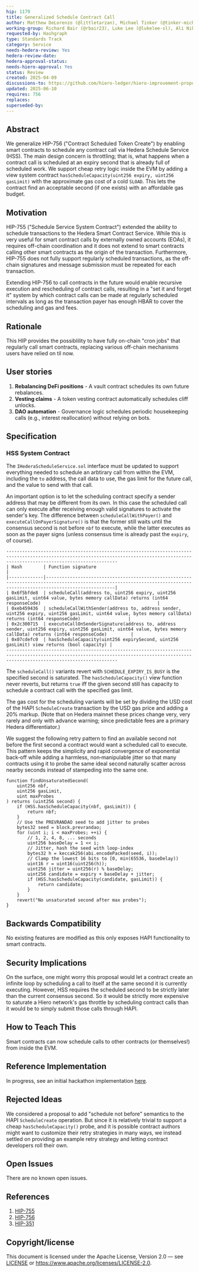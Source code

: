 ```yaml
---
hip: 1179
title: Generalized Schedule Contract Call
author: Matthew DeLorenzo (@littletarzan), Michael Tinker (@tinker-michaelj)
working-group: Richard Bair (@rbair23), Luke Lee (@lukelee-sl), Ali Nikan (<ali@hashgraph.com>), Fernando Paris (<fernando.paris@swirldslabs.com>)
requested-by: Hashgraph
type: Standards Track
category: Service
needs-hedera-review: Yes
hedera-review-date:
hedera-approval-status:
needs-hiero-approval: Yes
status: Review 
created: 2025-04-09
discussions-to: https://github.com/hiero-ledger/hiero-improvement-proposals/discussions/1096
updated: 2025-06-10
requires: 756
replaces: 
superseded-by: 
---
```


## Abstract
We generalize HIP-756 ("Contract Scheduled Token Create") by enabling smart contracts to
schedule any contract call via Hedera Schedule Service (HSS). The main design concern is
throttling; that is, what happens when a contract call is scheduled at an expiry second 
that is already full of scheduled work. We support cheap retry logic inside the EVM by
adding a view system contract `hasScheduleCapacity(uint256 expiry, uint256 gasLimit)`
with the approximate gas cost of a cold `SLOAD`. This lets the contract find an
acceptable second (if one exists) with an affordable gas budget.

## Motivation
HIP-755 ("Schedule Service System Contract") extended the ability to schedule transactions
to the Hedera Smart Contract Service. While this is very useful for smart contract calls by
externally owned accounts (EOAs), it requires off-chain coordination and it does not extend
to smart contracts calling other smart contracts as the origin of the transaction. 
Furthermore, HIP-755 does not fully support regularly scheduled transactions, as the 
off-chain signatures and message submission must be repeated for each transaction.

Extending HIP-756 to call contracts in the future would enable recursive execution and
rescheduling of contract calls, resulting in a "set it and forget it" system by which
contract calls can be made at regularly scheduled intervals as long as the transaction
payer has enough HBAR to cover the scheduling and gas and fees.

## Rationale
This HIP provides the possiblility to have fully on-chain "cron jobs" that regularly
call smart contracts, replacing various off-chain mechanisms users have relied on til now.

## User stories

1. **Rebalancing DeFi positions** - A vault contract schedules its own future rebalances.
2. **Vesting claims** - A token vesting contract automatically schedules cliff unlocks.
3. **DAO automation** - Governance logic schedules periodic housekeeping calls (e.g., 
interest reallocation) without relying on bots.

## Specification

### HSS System Contract
The `IHederaScheduleService.sol` interface must be updated to support everything
needed to schedule an arbtirary call from within the EVM, including the `to` address,
the call data to use, the gas limit for the future call, and the value to send with
that call.

An important option is to let the scheduling contract specify a sender address that
may be different from its own. In this case the scheduled call can only execute 
after receiving enough valid signatures to activate the sender's key. The difference
between `scheduleCallWithPayer()` and `executeCallOnPayerSignature()` is that the
former still waits until the consensus second is not before `nbf` to execute, while
the latter executes as soon as the payer signs (unless consensus time is already 
past the `expiry`, of course).

```
--------------------------------------------------------------------------------------------------------------------------------------------------------------------------------------
| Hash        | Function signature                                                                                                                                                   |
|-------------|----------------------------------------------------------------------------------------------------------------------------------------------------------------------|
| 0x6f5bfde8  | scheduleCall(address to, uint256 expiry, uint256 gasLimit, uint64 value, bytes memory callData) returns (int64 responseCode)                                            |
| 0xeb459436  | scheduleCallWithSender(address to, address sender, uint256 expiry, uint256 gasLimit, uint64 value, bytes memory callData) returns (int64 responseCode)                  |
| 0x2c300715  | executeCallOnSenderSignature(address to, address sender, uint256 expiry, uint256 gasLimit, uint64 value, bytes memory callData) returns (int64 responseCode)         |
| 0x07cdefc0  | hasScheduleCapacity(uint256 expirySecond, uint256 gasLimit) view returns (bool capacity) |
--------------------------------------------------------------------------------------------------------------------------------------------------------------------------------------
```

The `scheduleCall()` variants revert with `SCHEDULE_EXPIRY_IS_BUSY` is the specified
second is saturated. The `hasScheduleCapacity()` view function never reverts, but
returns `true` iff the given second still has capacity to schedule a contract call with
the specified gas limit. 

The gas cost for the scheduling variants will be set by dividing the USD cost of the HAPI
`ScheduleCreate` transaction by the USD gas price and adding a 20% markup. (Note that on
Hedera mainnet these prices change very, very rarely and only with advance warning; since 
predictable fees are a primary Hedera differentiator.)

We suggest the following retry pattern to find an available second not before the first 
second a contract would want a scheduled call to execute. This pattern keeps the simplicity
and rapid convergence of exponential back‑off while adding a harmless, non‑manipulable
jitter so that many contracts using it to probe the same ideal second naturally scatter
across nearby seconds instead of stampeding into the same one.

```solidity
function findUnsaturatedSecond(
    uint256 nbf,
    uint256 gasLimit,
    uint maxProbes
) returns (uint256 second) {
    if (HSS.hasScheduleCapacity(nbf, gasLimit)) {
        return nbf;
    }
    // Use the PREVRANDAO seed to add jitter to probes
    bytes32 seed = block.prevrandao;
    for (uint i; i < maxProbes; ++i) {
        // 1, 2, 4, 8, ... seconds
        uint256 baseDelay = 1 << i;
        // Jitter, hash the seed with loop‑index
        bytes32 h = keccak256(abi.encodePacked(seed, i));
        // Clamp the lowest 16 bits to [0, min(65536, baseDelay))
        uint16 r = uint16(uint256(h));
        uint256 jitter = uint256(r) % baseDelay;
        uint256 candidate = expiry + baseDelay + jitter;
        if (HSS.hasScheduleCapacity(candidate, gasLimit)) {
            return candidate;
        }
    }
    revert("No unsaturated second after max probes");
}
```

## Backwards Compatibility
No existing features are modified as this only exposes HAPI functionality to smart
contracts.

## Security Implications

On the surface, one might worry this proposal would let a contract create an infinite
loop by scheduling a call to itself at the same second it is currently executing. However,
HSS requires the scheduled second to be strictly later than the current consensus second.
So it would be strictly more expensive to saturate a Hiero network's gas throttle by
scheduling contract calls than it would be to simply submit those calls through HAPI.

## How to Teach This

Smart contracts can now schedule calls to other contracts (or themselves!) from inside the EVM.

## Reference Implementation

In progress, see an initial hackathon implementation [here](https://github.com/tinker-michaelj/hedera-services/tree/autumn).

## Rejected Ideas

We considered a proposal to add "schedule not before" semantics to the HAPI `ScheduleCreate`
operation. But since it is relatively trivial to support a cheap `hasScheduleCapacity()`
probe, and it is possible contract authors might want to customize their retry strategies
in many ways, we instead settled on providing an example retry strategy and letting contract
developers roll their own. 

## Open Issues

There are no known open issues.

## References
1. [HIP-755](https://hips.hedera.com/hip/hip-755)
2. [HIP-756](https://hips.hedera.com/hip/hip-756)
2. [HIP-351](https://hips.hedera.com/hip/hip-351)

## Copyright/license
This document is licensed under the Apache License, Version 2.0 —
see [LICENSE](../LICENSE) or <https://www.apache.org/licenses/LICENSE-2.0>.
